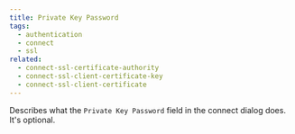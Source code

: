 ```yaml
---
title: Private Key Password
tags:
  - authentication
  - connect
  - ssl
related:
  - connect-ssl-certificate-authority
  - connect-ssl-client-certificate-key
  - connect-ssl-client-certificate
---
```

Describes what the `Private Key Password` field in the connect dialog does. It's optional.
